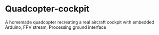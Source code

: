 # Quadcopter-cockpit

A homemade quadcopter recreating a real aircraft cockpit with embedded Arduino, FPV stream, Processing ground interface
